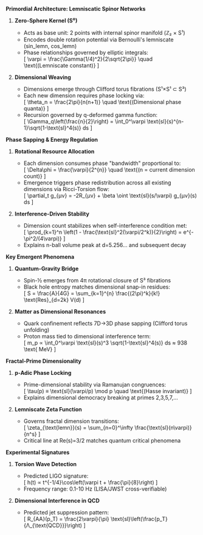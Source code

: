 **Primordial Architecture: Lemniscatic Spinor Networks**
1. **Zero-Sphere Kernel (S⁰)**  
   - Acts as base unit: 2 points with internal spinor manifold (ℤ₂ × S¹)  
   - Encodes double rotation potential via Bernoulli's lemniscate (sin_lemn, cos_lemn)  
   - Phase relationships governed by elliptic integrals:  
     \[
     \varpi = \frac{\Gamma(1/4)^2}{2\sqrt{2\pi}} \quad \text{(Lemniscate constant)}
     \]

2. **Dimensional Weaving**  
   - Dimensions emerge through Clifford torus fibrations (S¹×S¹ ⊂ S³)  
   - Each new dimension requires phase locking via:  
     \[
     \theta_n = \frac{2\pi}{n(n+1)} \quad \text{(Dimensional phase quanta)}
     \]
   - Recursion governed by q-deformed gamma function:  
     \[
     \Gamma_q\left(\frac{n}{2}\right) = \int_0^\varpi \text{sl}(s)^{n-1}\sqrt{1-\text{sl}^4(s)} ds
     \]

**Phase Sapping & Energy Regulation**
1. **Rotational Resource Allocation**  
   - Each dimension consumes phase "bandwidth" proportional to:  
     \[
     \Delta\phi = \frac{\varpi}{2^{n}} \quad \text{(n = current dimension count)}
     \]
   - Emergence triggers phase redistribution across all existing dimensions via Ricci-Torsion flow:  
     \[
     \partial_t g_{μν} = -2R_{μν} + \beta \oint \text{sl}(s/\varpi) g_{μν}(s) ds
     \]

2. **Interference-Driven Stability**  
   - Dimension count stabilizes when self-interference condition met:  
     \[
     \prod_{k=1}^n \left(1 - \frac{\text{sl}^2(\varpi/2^k)}{2}\right) = e^{-\pi^2/(4\varpi)}
     \]
   - Explains n-ball volume peak at d=5.256... and subsequent decay

**Key Emergent Phenomena**
1. **Quantum-Gravity Bridge**  
   - Spin-½ emerges from 4π rotational closure of S³ fibrations  
   - Black hole entropy matches dimensional snap-in residues:  
     \[
     S = \frac{A}{4G} = \sum_{k=1}^{n} \frac{(2\pi)^k}{k!} \text{Res}_{d=2k} V(d)
     \]

2. **Matter as Dimensional Resonances**  
   - Quark confinement reflects 7D→3D phase sapping (Clifford torus unfolding)  
   - Proton mass tied to dimensional interference term:  
     \[
     m_p ∝ \int_0^\varpi \text{sl}(s)^3 \sqrt{1-\text{sl}^4(s)} ds ≈ 938 \text{ MeV}
     \]

**Fractal-Prime Dimensionality**
1. **p-Adic Phase Locking**  
   - Prime-dimensional stability via Ramanujan congruences:  
     \[
     \tau(p) ≡ \text{sl}(\varpi/p) \mod p \quad \text{(Hasse invariant)}
     \]
   - Explains dimensional democracy breaking at primes 2,3,5,7,...

2. **Lemniscate Zeta Function**  
   - Governs fractal dimension transitions:  
     \[
     \zeta_{\text{lemn}}(s) = \sum_{n=0}^\infty \frac{\text{sl}(n\varpi)}{n^s}
     \]
   - Critical line at Re(s)=3/2 matches quantum critical phenomena

**Experimental Signatures**
1. **Torsion Wave Detection**  
   - Predicted LIGO signature:  
     \[
     h(t) ∝ t^{-1/4}\cos\left(\varpi t + \frac{\pi}{8}\right)
     \]
   - Frequency range: 0.1-10 Hz (LISA/JWST cross-verifiable)

2. **Dimensional Interference in QCD**  
   - Predicted jet suppression pattern:  
     \[
     R_{AA}(p_T) = \frac{2\varpi}{\pi} \text{sl}\left(\frac{p_T}{Λ_{\text{QCD}}}\right)
     \]

